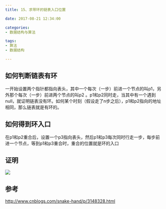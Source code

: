 ```yaml
---
title: 15、求带环的链表入口位置

date: 2017-08-21 12:34:00

categories:
- 数据结构与算法

tags:
- 算法
- 数据结构

---
```


## 如何判断链表有环

一开始设置两个指针都指向表头，其中一个每次（一步）前进一个节点的叫p1，另外那个每次（一步）前进两个节点的叫p2 。p1和p2同时走，当其中有一个遇到null，就证明链表没有环。如何某个时刻（假设走了n步之后），p1和p2指向的地址相同，那么链表就是有环的。

## 如何得到环入口

在p1和p2重合后，设置一个p3指向表头，然后p1和p3每次同时行走一步，每步前进一个节点，等到p1和p3重合时，重合的位置就是环的入口

## 证明

![](http://i.imgur.com/b3tuwGx.jpg)

## 参考

http://www.cnblogs.com/snake-hand/p/3148328.html